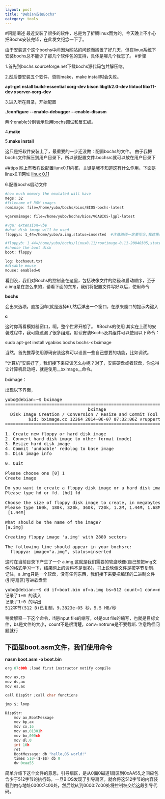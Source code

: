 ```yaml
---
layout: post
title: "Debian安装Bochs"
category: tools
---
```


#问题阐述
最近安装了很多的软件，总是为了折腾linux而为的，今天晚上不小心把Bochs安装完毕，在此发文纪念一下了。

由于安装这个这个bochs中间因为网站的问题而搁置了好几天，但在linux系统下安装bochs总不能少了那几个软件包的支持，具体是哪几个我忘了。
#步骤

1.首先到bochs.sourceforge.net下载bochs源代码包并解压缩。

2.然后要安装五个软件，否则make，make install时会失败。

__apt-get nstall build-essential xorg-dev bison libgtk2.0-dev libtool libx11-dev xserver-xorg-dev__

3.进入所在目录，开始配置

__./configure --enable-debugger --enable-disasm__

两个enable分别表示启用bochs调试和反汇编。

4.__make__

5.__make install__

这只是把软件安装上了，最重要的一步还没做：配置bochs的文件。
由于我把bochs文件解压到用户目录下，所以该配置文件.bochsrc就可以放在用户目录下

##tips
网上有教程说配置liunx0.11内核，关键是我不知道这有什么作用，下面是linux0.11网址
[linux 0.11](http://www.oldlinux.org/Linux.old/images/bootimage-0.11-20040305)

6.配置bochs启动文件

```bash
#how much memory the emulated will have
megs: 32
#filename of ROM images
romimage: file=/home/yubo/bochs/bios/BIOS-bochs-latest

vgaromimage: file=/home/yubo/bochs/bios/VGABIOS-lgpl-latest

#vga: extension=vbe
#what disk image will be used
floppya: 1_44=/home/yubo/a.img,status=inserted  #注意路径一定要写全,我这里把镜像文件放在了用户目录下的中，下同

#floppyb: 1_44=/home/yubo/bochs/linux0.11/rootimage-0.11-20040305,status=inserted  #注意路径一定要写全
#choose the boot disk
boot: floppy

log: bochsout.txt
#disable mouse
mouse: enabled=0

```

看到没，我们对Bochs的控制全在这里，包括映像文件的路径和启动顺序，至于a.img是在怎么来的，请看下面的东东，我们将配置文件写好以后，使用命令

__bochs__

会出来选项，直接回车(就是选择6),然后弹出一个窗口，在原来窗口的提示内键入

__c__

这时你再看模拟器窗口，啊，整个世界开朗了。
#Bochs的使用
其实在上面的安装过程中，我可能遗漏了很多组建，默认安装Bochs及其组件可以使用以下命令：

sudo apt-get install vgabios bochs bochs-x bximage

当然，首先推荐使用源码安装这样可以设置一些自己想要的功能，比如调试。

“计算机”安装好了，我们接下来应该怎么办呢？对了，安装硬盘或者软盘，你总得让计算机启动吧，就是使用__bximage__命令。

bximage：

出现以下界面，
<pre>
yubo@debian:~$ bximage
========================================================================
                                bximage
  Disk Image Creation / Conversion / Resize and Commit Tool for Bochs
         $Id: bximage.cc 12364 2014-06-07 07:32:06Z vruppert $
========================================================================

1. Create new floppy or hard disk image
2. Convert hard disk image to other format (mode)
3. Resize hard disk image
4. Commit 'undoable' redolog to base image
5. Disk image info

0. Quit

Please choose one [0] 1
Create image

Do you want to create a floppy disk image or a hard disk image?
Please type hd or fd. [hd] fd

Choose the size of floppy disk image to create, in megabytes.
Please type 160k, 180k, 320k, 360k, 720k, 1.2M, 1.44M, 1.68M, 1.72M, or 2.88M.
 [1.44M]

What should be the name of the image?
[a.img]

Creating floppy image 'a.img' with 2880 sectors

The following line should appear in your bochsrc:
  floppya: image="a.img", status=inserted
</pre>
这时在当前目录下产生了一个 a.img,这就是我们需要的软盘映像(自己想把img文件的格式学习一下，结果网上的资料不是很多)，书上说映像文件是按字节复制，记住，a
.img只是一个软盘，没有任何东西，我们接下来要把编译的二进制文件(引导扇区)写进软盘里
<pre>
yubo@debian:~$ dd if=boot.bin of=a.img bs=512 count=1 conv=notrunc
记录了1+0 的读入
记录了1+0 的写出
512字节(512 B)已复制，9.3823e-05 秒，5.5 MB/秒
</pre>
稍微解释一下这个命令，if是input file的缩写，of是out file的缩写，也就是目标文件，bs是文件的大小，count不是很清楚，conv=notrune是不要截断.
注意路径问题就行

## 下面是boot.asm文件，我们使用命令

__nasm boot.asm -o boot.bin__

```c
org 07c00h ;load first instructor notify compile

mov ax,cs
mov ds,ax
mov es,ax

call DispStr ;call char functions

jmp $; loop

DispStr:
	mov ax,BootMessage
	mov bp,ax
	mov cx,16
	mov ax,01301h
	mov bx,000ch
	mov dl,0
	int 10h
	ret
	BootMessage: db "hello,OS world!"
	times 510-($-$$) db 0
	dw 0xaa55
```

简单介绍下这个文件的意思，引导扇区，是从0面0磁道1扇区到0xAA55,之间应包含少于512字节的执行码，一旦BIOS发现了引导扇区，就会将这512字节的内容装载到内存地址0000:7c00处，然后跳转到0000:7c00处将控制权交给这段引导代码。
